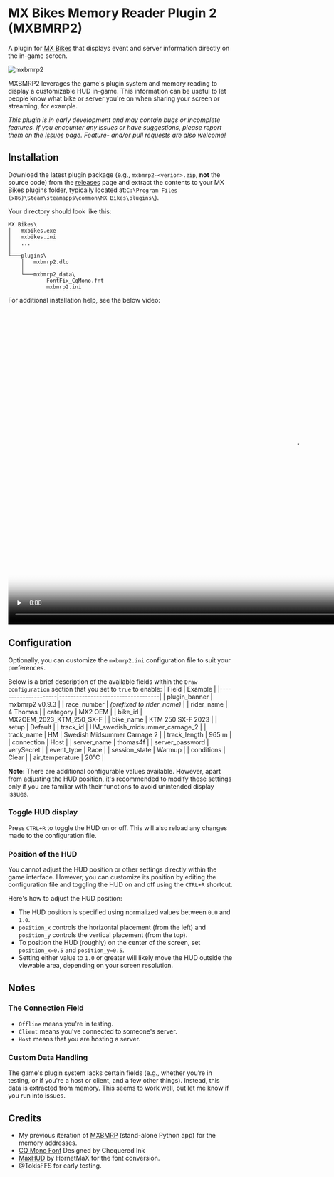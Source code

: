 # MX Bikes Memory Reader Plugin 2 (MXBMRP2)

A plugin for [MX Bikes](https://mx-bikes.com/) that displays event and server information directly on the in-game screen.

![mxbmrp2](https://github.com/user-attachments/assets/fad6f978-5035-465e-b6dd-b61eec51aeae)

MXBMRP2 leverages the game's plugin system and memory reading to display a customizable HUD in-game. This information can be useful to let people know what bike or server you're on when sharing your screen or streaming, for example.

_This plugin is in early development and may contain bugs or incomplete features. If you encounter any issues or have suggestions, please report them on the [Issues](https://github.com/thomas4f/mxbmrp2/issues) page. Feature- and/or pull requests are also welcome!_

## Installation

Download the latest plugin package (e.g., `mxbmrp2-<verion>.zip`, **not** the source code) from the [releases](https://github.com/thomas4f/mxbmrp2/releases) page and extract the contents to your MX Bikes plugins folder, typically located at:`C:\Program Files (x86)\Steam\steamapps\common\MX Bikes\plugins\`).

Your directory should look like this:

```
MX Bikes\
│   mxbikes.exe
│   mxbikes.ini
│   ...
│
└───plugins\
    │   mxbmrp2.dlo
    │
    └───mxbmrp2_data\
            FontFix_CqMono.fnt
            mxbmrp2.ini
```

For additional installation help, see the below video:
<video src="https://github.com/user-attachments/assets/fb0fd555-4e59-425f-8d01-f7496b2b1cf2" type="video/mp4" width="1280" height="718" controls preload="none" poster="https://github.com/user-attachments/assets/da3efb7b-52a4-419a-adae-e52d08247db3">
  [mxbmrp2.mp4](https://github.com/user-attachments/assets/fb0fd555-4e59-425f-8d01-f7496b2b1cf2)
</video>

## Configuration

Optionally, you can customize the `mxbmrp2.ini` configuration file to suit your preferences.
  
Below is a brief description of the available fields within the `Draw configuration` section that you set to `true` to enable:
| Field               | Example                           |
|---------------------|-----------------------------------|
| plugin_banner       | mxbmrp2 v0.9.3                    |
| race_number         | _(prefixed to rider_name)_        | 
| rider_name          | 4 Thomas                          |
| category            | MX2 OEM                           |
| bike_id             | MX2OEM_2023_KTM_250_SX-F          |
| bike_name           | KTM 250 SX-F 2023                 |
| setup               | Default                           |
| track_id            | HM_swedish_midsummer_carnage_2    |
| track_name          | HM \| Swedish Midsummer Carnage 2 |
| track_length        | 965 m                             |
| connection          | Host                              |
| server_name         | thomas4f                          |
| server_password     | verySecret                        |
| event_type          | Race                              |
| session_state       | Warmup                            |
| conditions          | Clear                             |
| air_temperature     | 20°C                              |

**Note:** There are additional configurable values available. However, apart from adjusting the HUD position, it's recommended to modify these settings only if you are familiar with their functions to avoid unintended display issues.

### Toggle HUD display
Press `CTRL+R` to toggle the HUD on or off. This will also reload any changes made to the configuration file.

### Position of the HUD
You cannot adjust the HUD position or other settings directly within the game interface. However, you can customize its position by editing the configuration file and toggling the HUD on and off using the `CTRL+R` shortcut.

Here's how to adjust the HUD position:
 - The HUD position is specified using normalized values between `0.0` and `1.0`.
 - `position_x` controls the horizontal placement (from the left)  and `position_y` controls the vertical placement (from the top).
 - To position the HUD (roughly) on the center of the screen, set `position_x=0.5` and `position_y=0.5`.
 - Setting either value to `1.0` or greater will likely move the HUD outside the viewable area, depending on your screen resolution.

## Notes

### The Connection Field
 - `Offline` means you're in testing.
 - `Client` means you've connected to someone's server.
 - `Host` means that you are hosting a server.

### Custom Data Handling
The game's plugin system lacks certain fields (e.g., whether you’re in testing, or if you're a host or client, and a few other things). Instead, this data is extracted from memory. This seems to work well, but let me know if you run into issues. 

## Credits
 - My previous iteration of [MXBMRP](https://github.com/thomas4f/mxbmrp) (stand-alone Python app) for the memory addresses.
 - [CQ Mono Font](https://www.fontspace.com/cq-mono-font-f23980) Designed by Chequered Ink
 - [MaxHUD](https://forum.mx-bikes.com/index.php?topic=180.0) by HornetMaX for the font conversion.
 - @TokisFFS for early testing.
